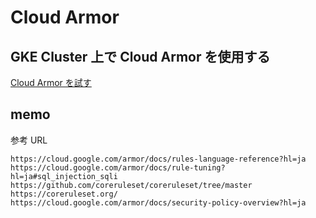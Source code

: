 # Cloud Armor

## GKE Cluster 上で Cloud Armor を使用する

[Cloud Armor を試す](../../kubernetes/feature-cloud-armor)


## memo

参考 URL

```
https://cloud.google.com/armor/docs/rules-language-reference?hl=ja
https://cloud.google.com/armor/docs/rule-tuning?hl=ja#sql_injection_sqli
https://github.com/coreruleset/coreruleset/tree/master
https://coreruleset.org/
https://cloud.google.com/armor/docs/security-policy-overview?hl=ja
```
